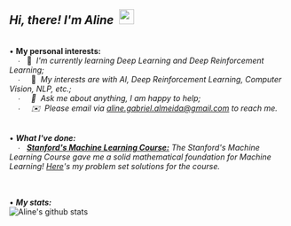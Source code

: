 ## *Hi, there! I'm Aline* &nbsp;<img src="https://user-images.githubusercontent.com/5679180/79618120-0daffb80-80be-11ea-819e-d2b0fa904d07.gif" width="27px">    
&nbsp;   
• **My personal interests:**  
&nbsp; &nbsp; ∙ &nbsp; 🌱 &nbsp;*I'm currently learning Deep Learning and Deep Reinforcement Learning;*  
&nbsp; &nbsp; ∙ &nbsp; &nbsp; 👾 &nbsp;*My interests are with AI, Deep Reinforcement Learning, Computer Vision, NLP, etc.;  
&nbsp; &nbsp; ∙ &nbsp; &nbsp; 💬 &nbsp;*Ask me about anything, I am happy to help;*  
&nbsp; &nbsp; ∙ &nbsp; &nbsp; ✉️ &nbsp;Please email via aline.gabriel.almeida@gmail.com to reach me.*    
&nbsp;

• ***What I've done:***  
&nbsp; &nbsp; ∙ &nbsp; [***Stanford's Machine Learning Course:***](https://github.com/AlmeidaAlin3/MachineLearning/blob/master/README.md) *The Stanford's Machine Learning Course gave me a solid mathematical foundation for Machine Learning! [Here](https://github.com/AlmeidaAlin3/MachineLearning/blob/master/README.md)'s my problem set solutions for the course.*  
&nbsp;  
&nbsp;  

• ***My stats:***  
![Aline's github stats](https://github-readme-stats.vercel.app/api?username=almeidaalin3&show_icons=true&hide_border=true)
&nbsp;  
<!--
 <img align="right" alt="" src=""/> 
-->


